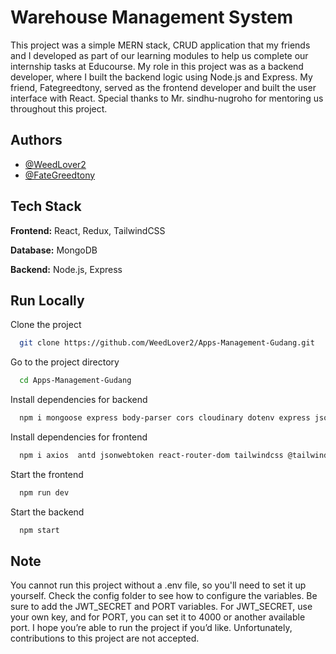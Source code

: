 
# Warehouse Management System

This project was a simple MERN stack, CRUD application that my friends and I developed as part of our learning modules to help us complete our internship tasks at Educourse. My role in this project was as a backend developer, where I built the backend logic using Node.js and Express. My friend, Fategreedtony, served as the frontend developer and built the user interface with React. Special thanks to Mr. sindhu-nugroho for mentoring us throughout this project.

## Authors

- [@WeedLover2 ](https://github.com/WeedLover2)
- [@FateGreedtony  ](https://github.com/fategreedtony)



## Tech Stack

**Frontend:** React, Redux, TailwindCSS

**Database:** MongoDB

**Backend:** Node.js, Express


## Run Locally

Clone the project

```bash
  git clone https://github.com/WeedLover2/Apps-Management-Gudang.git
```

Go to the project directory

```bash
  cd Apps-Management-Gudang
```

Install dependencies for backend

```bash
  npm i mongoose express body-parser cors cloudinary dotenv express jsonwebtoken multer nodemon Router swagger-ui-express swagger-jsdoc
```

Install dependencies for frontend

```bash
  npm i axios  antd jsonwebtoken react-router-dom tailwindcss @tailwindcss/vite
```

Start the frontend

```bash
  npm run dev
```

Start the backend

```bash
  npm start
```

## Note

You cannot run this project without a .env file, so you'll need to set it up yourself. Check the config folder to see how to configure the variables. Be sure to add the JWT_SECRET and PORT variables. For JWT_SECRET, use your own key, and for PORT, you can set it to 4000 or another available port. I hope you’re able to run the project if you’d like. Unfortunately, contributions to this project are not accepted.
